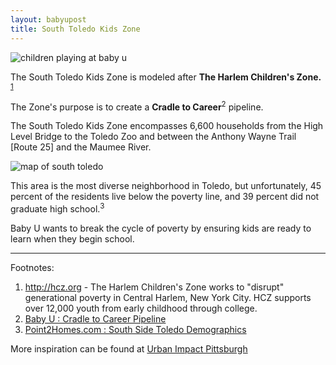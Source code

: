 ```yaml
---
layout: babyupost
title: South Toledo Kids Zone
---
```



![children playing at baby u](https://c2.staticflickr.com/6/5793/21626923740_27eda444a0_b.jpg)

The South Toledo Kids Zone is modeled after **The Harlem Children's Zone.** <sup class="footnote"><a href="#fn1">1</a></sup>

The Zone's purpose is to create a **Cradle to Career**<sup>2</sup> pipeline.

The South Toledo Kids Zone encompasses 6,600 households from the High Level Bridge to the Toledo Zoo and between the Anthony Wayne Trail [Route 25] and the Maumee River.


![map of south toledo](https://farm4.staticflickr.com/3870/18877145711_35efb78021_o.png)

This area is the most diverse neighborhood in Toledo, but unfortunately, 45 percent of the residents live below the poverty line, and 39 percent did not graduate high school.<sup>3</sup>

Baby U wants to break the cycle of poverty by ensuring kids are ready to learn when they begin school.


---


Footnotes:


1. <http://hcz.org> - The Harlem Children's Zone works to "disrupt" generational poverty in Central Harlem, New York City. HCZ supports over 12,000 youth from early childhood through college.
1. [Baby U : Cradle to Career Pipeline](cradle-to-career-pipeline)
1. [Point2Homes.com : South Side Toledo Demographics](http://www.point2homes.com/US/Neighborhood/OH/Toledo/South-Side-Toledo-Demographics.html)




More inspiration can be found at [Urban Impact Pittsburgh](https://www.uifpgh.org)
